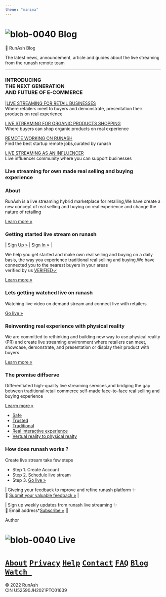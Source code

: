 ```yaml
---
theme: "minima"
---
```

# ![blob-0040](https://user-images.githubusercontent.com/61916324/132724592-e5bef25e-36d9-4da8-bbc6-84a24183c8e2.png) Blog
<p aligned="centre">📝 RunAsh Blog</p>
The latest news, announcement, article and guides about the live streaming from the runash remote team

---

### INTRODUCING <br>THE NEXT GENERATION<br>AND FUTURE OF E-COMMERCE


|[LIVE STREAMING FOR RETAIL BUSINESSES](https://runash.github.io/runash-blog/2022/02/28/latest.html)<br>
Where retailers meet to buyers and demonstrate, presentation their products on real experience 
 
[LIVE STREAMING FOR ORGANIC PRODUCTS SHOPPING](https://)<br>
Where buyers can shop organic products on real experience

[REMOTE WORKING ON RUNASH](https://)<br>
Find the best startup remote jobs,curated by runash

[LIVE STREAMING AS AN INFLUENCER](https://)<br>
Live influencer community where you can support businesses
### Live streaming for own made real selling and buying experience

### About
RunAsh is a live streaming hybrid marketplace for retailing,We have create a new concept of real selling and buying on real experience and change the nature of retailing

[Learn more »](https://)
### Getting started live stream on runash 

| [Sign Up »](https://) | [Sign In »](https://) |

We help you get started and make own real selling and buying on a daily basis, the way you experience traditional real selling and buying,We have connected you to the nearest buyers in your areas<br> verified by us [VERIFIED✓](https://)

[Learn more »](https://)
### Lets getting watched live on runash
Watching live video on demand stream and connect live with retailers

[Go live »](https://)
### Reinventing real experience with physical reality
We are committed to rethinking and building new way to use physical reality (PR) and create live streaming environment where retailers can meet, showcase, demonstrate, and presentation or display their product with buyers<br>

[Learn more »](https://)
### The promise diffserve 
Differentiated high-quality live streaming services,and bridging the gap between traditional retail commerce self-made face-to-face real selling and buying experience

[Learm more »](https://)

- [Safe](url)
- [Trusted](url)
- [Traditional](url)
- [Real interactive experience](url)
- [Vertual reality to physical realty ](url)

### How does runash works ? 

Create live stream take few steps <br>
- Step 1. Create Account 
- Step 2. Schedule live stream 
- Step 3. [Go live »](https://)

| Giveing your feedback to mprove and refine runash platform ✨<br>📝 [Submit your valuable feedback »](url) |

| Sign up weekly updates from runash live streaming ✨ <br>📨 Email address*[Subscribe »](url) ||

Author 

# ![blob-0040](https://user-images.githubusercontent.com/61916324/132724592-e5bef25e-36d9-4da8-bbc6-84a24183c8e2.png) Live 
# [``About``](https://)  [``Privacy``](https://) [``Help``](https://) [``Contact``](https://) [``FAQ``](https://) [``Blog``](https://) [``Watch ``](https://)

© 2022 RunAsh<br>
CIN U52590JH2021PTC01639<br>



 


  
 


    

   

 
 

  

  

   

    














 
















